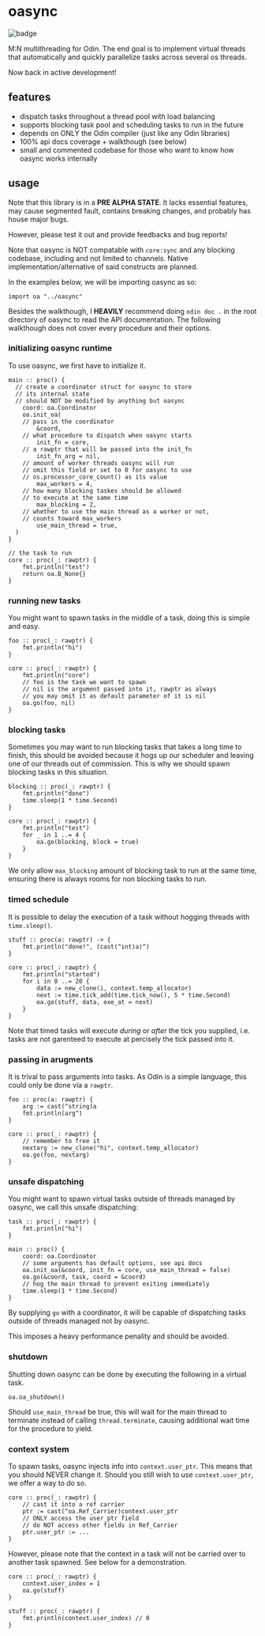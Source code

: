 # oasync

![badge](https://img.shields.io/badge/documentation%20taken%20seriously-ff7eb6)

M:N multithreading for Odin. The end goal is to implement virtual threads that 
automatically and quickly parallelize tasks across several os threads.

Now back in active development!

## features
- dispatch tasks throughout a thread pool with load balancing
- supports blocking task pool and scheduling tasks to run in the future
- depends on ONLY the Odin compiler (just like any Odin libraries)
- 100% api docs coverage + walkthough (see below)
- small and commented codebase for those who want to know how oasync works internally

## usage
Note that this library is in a **PRE ALPHA STATE**. It lacks essential features,
may cause segmented fault, contains breaking changes, and probably has house major bugs.

However, please test it out and provide feedbacks and bug reports!

Note that oasync is NOT compatable with `core:sync` and any blocking codebase, including 
and not limited to channels. Native implementation/alternative of said constructs are 
planned.

In the examples below, we will be importing oasync as so: 
```odin 
import oa "../oasync"
```

Besides the walkthough, I **HEAVILY** recommend doing `odin doc .` in the 
root directory of oasync to read the API documentation. The following 
walkthough does not cover every procedure and their options.

### initializing oasync runtime
To use oasync, we first have to initialize it. 
```odin
main :: proc() {
  // create a coordinator struct for oasync to store 
  // its internal state
  // should NOT be modified by anything but oasync
	coord: oa.Coordinator
	oa.init_oa(
    // pass in the coordinator
		&coord,
    // what procedure to dispatch when oasync starts
		init_fn = core,
    // a rawptr that will be passed into the init_fn
		init_fn_arg = nil,
    // amount of worker threads oasync will run
    // omit this field or set to 0 for oasync to use 
    // os.processor_core_count() as its value
		max_workers = 4,
    // how many blocking taskes should be allowed 
    // to execute at the same time
		max_blocking = 2,
    // whether to use the main thread as a worker or not, 
    // counts toward max_workers
		use_main_thread = true,
  )
}

// the task to run
core :: proc(_: rawptr) {
	fmt.println("test")
	return oa.B_None{}
}
```

### running new tasks
You might want to spawn tasks in the middle of a task, doing 
this is simple and easy.

```odin
foo :: proc(_: rawptr) {
	fmt.println("hi")
}

core :: proc(_: rawptr) {
	fmt.println("core")
	// foo is the task we want to spawn 
	// nil is the argument passed into it, rawptr as always 
	// you may omit it as default parameter of it is nil
	oa.go(foo, nil) 
}
```

### blocking tasks
Sometimes you may want to run blocking tasks that takes a 
long time to finish, this should be avoided because it hogs 
up our scheduler and leaving one of our threads out of commission.
This is why we should spawn blocking tasks in this situation.
```odin
blocking :: proc(_: rawptr) {
	fmt.println("done")
	time.sleep(1 * time.Second)
}

core :: proc(_: rawptr) {
	fmt.println("test")
	for _ in 1 ..= 4 {
		oa.go(blocking, block = true)
	}
}
```
We only allow `max_blocking` amount of blocking task to run 
at the same time, ensuring there is always rooms for non blocking 
tasks to run.

### timed schedule
It is possible to delay the execution of a task without hogging 
threads with `time.sleep()`. 
```odin
stuff :: proc(a: rawptr) -> {
	fmt.println("done!", (cast(^int)a)^)
}

core :: proc(_: rawptr) {
	fmt.println("started")
	for i in 0 ..= 20 {
		data := new_clone(i, context.temp_allocator)
		next := time.tick_add(time.tick_now(), 5 * time.Second)
		oa.go(stuff, data, exe_at = next)
	}
}
```
Note that timed tasks will execute *during* or *after* the tick you supplied, 
i.e. tasks are not garenteed to execute at percisely the tick passed into it.

### passing in arugments
It is trival to pass arguments into tasks. As Odin is a simple 
language, this could only be done via a `rawptr`.
```odin
foo :: proc(a: rawptr) {
	arg := cast(^string)a
	fmt.println(arg^)
}

core :: proc(_: rawptr) {
	// remember to free it
	nextarg := new_clone("hi", context.temp_allocator)
	oa.go(foo, nextarg)
}
```

### unsafe dispatching
You might want to spawn virtual tasks outside of threads managed 
by oasync, we call this unsafe dispatching:
```odin
task :: proc(_: rawptr) {
	fmt.println("hi")
}

main :: proc() {
	coord: oa.Coordinator
	// some arguments has default options, see api docs
	oa.init_oa(&coord, init_fn = core, use_main_thread = false)
	oa.go(&coord, task, coord = &coord)
	// hog the main thread to prevent exiting immediately
	time.sleep(1 * time.Second)
}
```
By supplying `go` with a coordinator, it will be capable of 
dispatching tasks outside of threads managed not by oasync.

This imposes a heavy performance penality and should be 
avoided.

### shutdown
Shutting down oasync can be done by executing the following 
in a virtual task.
```odin
oa.oa_shutdown()
```
Should `use_main_thread` be true, this will wait for the main 
thread to terminate instead of calling `thread.terminate`, 
causing additional wait time for the procedure to yield.

### context system
To spawn tasks, oasync injects info into `context.user_ptr`. 
This means that you should NEVER change it. Should you still 
wish to use `context.user_ptr`, we offer a way to do so.
```odin 
core :: proc(_: rawptr) {
	// cast it into a ref carrier
	ptr := cast(^oa.Ref_Carrier)context.user_ptr
	// ONLY access the user_ptr field 
	// do NOT access other fields in Ref_Carrier
	ptr.user_ptr := ...
}
```

However, please note that the context in a task will not be 
carried over to another task spawned. See below for a 
demonstration.
```odin
core :: proc(_: rawptr) {
	context.user_index = 1
	oa.go(stuff)
}

stuff :: proc(_: rawptr) {
	fmt.println(context.user_index) // 0
}
```
